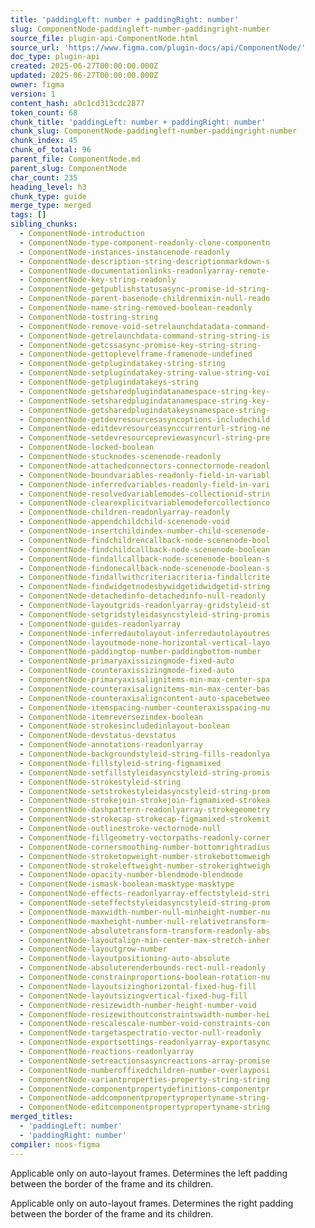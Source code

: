 ```yaml
---
title: 'paddingLeft: number + paddingRight: number'
slug: ComponentNode-paddingleft-number-paddingright-number
source_file: plugin-api-ComponentNode.html
source_url: 'https://www.figma.com/plugin-docs/api/ComponentNode/'
doc_type: plugin-api
created: 2025-06-27T00:00:00.000Z
updated: 2025-06-27T00:00:00.000Z
owner: figma
version: 1
content_hash: a0c1cd313cdc2877
token_count: 68
chunk_title: 'paddingLeft: number + paddingRight: number'
chunk_slug: ComponentNode-paddingleft-number-paddingright-number
chunk_index: 45
chunk_of_total: 96
parent_file: ComponentNode.md
parent_slug: ComponentNode
char_count: 235
heading_level: h3
chunk_type: guide
merge_type: merged
tags: []
sibling_chunks:
  - ComponentNode-introduction
  - ComponentNode-type-component-readonly-clone-componentn
  - ComponentNode-instances-instancenode-readonly
  - ComponentNode-description-string-descriptionmarkdown-s
  - ComponentNode-documentationlinks-readonlyarray-remote-
  - ComponentNode-key-string-readonly
  - ComponentNode-getpublishstatusasync-promise-id-string-
  - ComponentNode-parent-basenode-childrenmixin-null-reado
  - ComponentNode-name-string-removed-boolean-readonly
  - ComponentNode-tostring-string
  - ComponentNode-remove-void-setrelaunchdatadata-command-
  - ComponentNode-getrelaunchdata-command-string-string-is
  - ComponentNode-getcssasync-promise-key-string-string-
  - ComponentNode-gettoplevelframe-framenode-undefined
  - ComponentNode-getplugindatakey-string-string
  - ComponentNode-setplugindatakey-string-value-string-voi
  - ComponentNode-getplugindatakeys-string
  - ComponentNode-getsharedplugindatanamespace-string-key-
  - ComponentNode-setsharedplugindatanamespace-string-key-
  - ComponentNode-getsharedplugindatakeysnamespace-string-
  - ComponentNode-getdevresourcesasyncoptions-includechild
  - ComponentNode-editdevresourceasynccurrenturl-string-ne
  - ComponentNode-setdevresourcepreviewasyncurl-string-pre
  - ComponentNode-locked-boolean
  - ComponentNode-stucknodes-scenenode-readonly
  - ComponentNode-attachedconnectors-connectornode-readonl
  - ComponentNode-boundvariables-readonly-field-in-variabl
  - ComponentNode-inferredvariables-readonly-field-in-vari
  - ComponentNode-resolvedvariablemodes-collectionid-strin
  - ComponentNode-clearexplicitvariablemodeforcollectionco
  - ComponentNode-children-readonlyarray-readonly
  - ComponentNode-appendchildchild-scenenode-void
  - ComponentNode-insertchildindex-number-child-scenenode-
  - ComponentNode-findchildrencallback-node-scenenode-bool
  - ComponentNode-findchildcallback-node-scenenode-boolean
  - ComponentNode-findallcallback-node-scenenode-boolean-s
  - ComponentNode-findonecallback-node-scenenode-boolean-s
  - ComponentNode-findallwithcriteriacriteria-findallcrite
  - ComponentNode-findwidgetnodesbywidgetidwidgetid-string
  - ComponentNode-detachedinfo-detachedinfo-null-readonly
  - ComponentNode-layoutgrids-readonlyarray-gridstyleid-st
  - ComponentNode-setgridstyleidasyncstyleid-string-promis
  - ComponentNode-guides-readonlyarray
  - ComponentNode-inferredautolayout-inferredautolayoutres
  - ComponentNode-layoutmode-none-horizontal-vertical-layo
  - ComponentNode-paddingtop-number-paddingbottom-number
  - ComponentNode-primaryaxissizingmode-fixed-auto
  - ComponentNode-counteraxissizingmode-fixed-auto
  - ComponentNode-primaryaxisalignitems-min-max-center-spa
  - ComponentNode-counteraxisalignitems-min-max-center-bas
  - ComponentNode-counteraxisaligncontent-auto-spacebetwee
  - ComponentNode-itemspacing-number-counteraxisspacing-nu
  - ComponentNode-itemreversezindex-boolean
  - ComponentNode-strokesincludedinlayout-boolean
  - ComponentNode-devstatus-devstatus
  - ComponentNode-annotations-readonlyarray
  - ComponentNode-backgroundstyleid-string-fills-readonlya
  - ComponentNode-fillstyleid-string-figmamixed
  - ComponentNode-setfillstyleidasyncstyleid-string-promis
  - ComponentNode-strokestyleid-string
  - ComponentNode-setstrokestyleidasyncstyleid-string-prom
  - ComponentNode-strokejoin-strokejoin-figmamixed-strokea
  - ComponentNode-dashpattern-readonlyarray-strokegeometry
  - ComponentNode-strokecap-strokecap-figmamixed-strokemit
  - ComponentNode-outlinestroke-vectornode-null
  - ComponentNode-fillgeometry-vectorpaths-readonly-corner
  - ComponentNode-cornersmoothing-number-bottomrightradius
  - ComponentNode-stroketopweight-number-strokebottomweigh
  - ComponentNode-strokeleftweight-number-strokerightweigh
  - ComponentNode-opacity-number-blendmode-blendmode
  - ComponentNode-ismask-boolean-masktype-masktype
  - ComponentNode-effects-readonlyarray-effectstyleid-stri
  - ComponentNode-seteffectstyleidasyncstyleid-string-prom
  - ComponentNode-maxwidth-number-null-minheight-number-nu
  - ComponentNode-maxheight-number-null-relativetransform-
  - ComponentNode-absolutetransform-transform-readonly-abs
  - ComponentNode-layoutalign-min-center-max-stretch-inher
  - ComponentNode-layoutgrow-number
  - ComponentNode-layoutpositioning-auto-absolute
  - ComponentNode-absoluterenderbounds-rect-null-readonly
  - ComponentNode-constrainproportions-boolean-rotation-nu
  - ComponentNode-layoutsizinghorizontal-fixed-hug-fill
  - ComponentNode-layoutsizingvertical-fixed-hug-fill
  - ComponentNode-resizewidth-number-height-number-void
  - ComponentNode-resizewithoutconstraintswidth-number-hei
  - ComponentNode-rescalescale-number-void-constraints-con
  - ComponentNode-targetaspectratio-vector-null-readonly
  - ComponentNode-exportsettings-readonlyarray-exportasync
  - ComponentNode-reactions-readonlyarray
  - ComponentNode-setreactionsasyncreactions-array-promise
  - ComponentNode-numberoffixedchildren-number-overlayposi
  - ComponentNode-variantproperties-property-string-string
  - ComponentNode-componentpropertydefinitions-componentpr
  - ComponentNode-addcomponentpropertypropertyname-string-
  - ComponentNode-editcomponentpropertypropertyname-string
merged_titles:
  - 'paddingLeft: number'
  - 'paddingRight: number'
compiler: noos-figma
---
```


Applicable only on auto-layout frames. Determines the left padding between the border of the frame and its children.

Applicable only on auto-layout frames. Determines the right padding between the border of the frame and its children.
